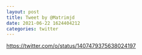 ```yaml
--- 
layout: post 
title: Tweet by @Matrimjd 
date: 2021-06-22 1624404212 
categories: twitter 
--- 
```

https://twitter.com/o/status/1407479375638024197